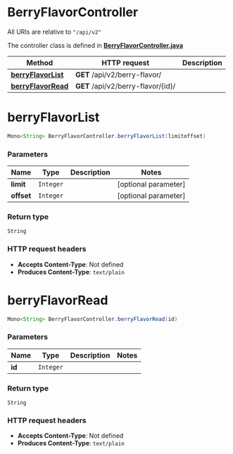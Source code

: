 # BerryFlavorController

All URIs are relative to `"/api/v2"`

The controller class is defined in **[BerryFlavorController.java](../../src/main/java/org/openapitools/controller/BerryFlavorController.java)**

Method | HTTP request | Description
------------- | ------------- | -------------
[**berryFlavorList**](#berryFlavorList) | **GET** /api/v2/berry-flavor/ | 
[**berryFlavorRead**](#berryFlavorRead) | **GET** /api/v2/berry-flavor/{id}/ | 

<a name="berryFlavorList"></a>
# **berryFlavorList**
```java
Mono<String> BerryFlavorController.berryFlavorList(limitoffset)
```



### Parameters
Name | Type | Description  | Notes
------------- | ------------- | ------------- | -------------
**limit** | `Integer` |  | [optional parameter]
**offset** | `Integer` |  | [optional parameter]

### Return type
`String`


### HTTP request headers
 - **Accepts Content-Type**: Not defined
 - **Produces Content-Type**: `text/plain`

<a name="berryFlavorRead"></a>
# **berryFlavorRead**
```java
Mono<String> BerryFlavorController.berryFlavorRead(id)
```



### Parameters
Name | Type | Description  | Notes
------------- | ------------- | ------------- | -------------
**id** | `Integer` |  |

### Return type
`String`


### HTTP request headers
 - **Accepts Content-Type**: Not defined
 - **Produces Content-Type**: `text/plain`

